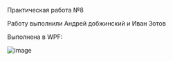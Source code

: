 Практическая работа №8

Работу выполнили Андрей добжинский и Иван Зотов

Выполнена в WPF:

![image](https://github.com/user-attachments/assets/6edc91e1-b0b7-4cf7-9c8b-cf5a508f2fb9)
